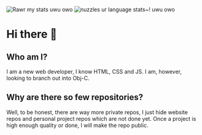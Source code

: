 ![Rawr my stats uwu owo](https://github-readme-stats.vercel.app/api?username=Exerra&show_icons=true&theme=tokyonight)
![nuzzles ur language stats~! uwu owo](https://github-readme-stats.vercel.app/api/top-langs/?username=Exerra&layout=compact)
# Hi there 👋
## Who am I?
I am a new web developer, I know HTML, CSS and JS. I am, however, looking to branch out into Obj-C.
## Why are there so few repositories?
Well, to be honest, there are way more private repos, I just hide website repos and personal project repos which are not done yet. Once a project is high enough quality or done, I will make the repo public.


